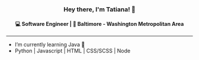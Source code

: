 
<h3 align = center> 
Hey there, I'm Tatiana! 👋
</h3>

<h4 align = center>
💻 Software Engineer |  🌸 Baltimore - Washington Metropolitan Area
</h4> <hr>

- I’m currently learning Java 🌱
- Python | Javascript | HTML | CSS/SCSS | Node




<!---
tmgry/tmgry is a ✨ special ✨ repository because its `README.md` (this file) appears on your GitHub profile.
You can click the Preview link to take a look at your changes.
--->
